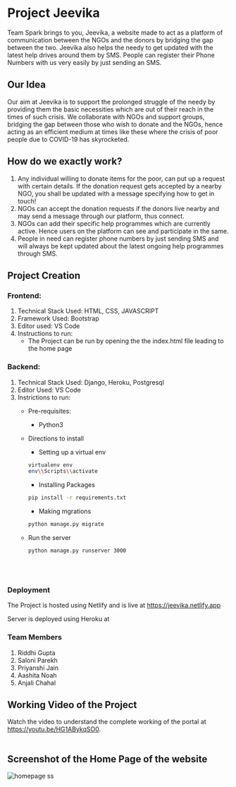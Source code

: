 
# Project Jeevika

Team Spark brings to you, Jeevika, a website made to act as a platform of communication between the NGOs and the donors by bridging the gap between the two. Jeevika also helps the needy to get updated  with the latest help drives around them by SMS. People can register their Phone Numbers with us very easily by just sending an SMS.
<br />

## Our Idea

Our aim at Jeevika is to support the prolonged struggle of the needy by providing them the basic necessities which are out of their reach in the times of such crisis. We collaborate with NGOs and support groups, bridging the gap between those who wish to donate and the NGOs, hence acting as an efficient medium at times like these where the crisis of poor people due to COVID-19 has skyrocketed.
<br />

## How do we exactly work?

1. Any individual willing to donate items for the poor, can put up a request with certain details. If the donation request gets accepted by a nearby NGO, you shall be updated with a message specifying how to get in touch!
2. NGOs can accept the donation requests if the donors live nearby and may send a message through our platform, thus connect.
3. NGOs can add their specific help programmes which are currently active. Hence users on the platform can see and participate in the same.
4. People in need can register phone numbers by just sending SMS and will always be kept updated about the latest ongoing help programmes through SMS.


## Project Creation

### Frontend:

1. Technical Stack Used: HTML, CSS, JAVASCRIPT
2. Framework Used: Bootstrap
3. Editor used: VS Code
4. Instructions to run:
    * The Project can be run by opening the the index.html file leading to the home page

### Backend: 

1. Technical Stack Used: Django, Heroku, Postgresql
2. Editor Used: VS Code
3. Instrictions to run:
    * Pre-requisites:
        -  Python3

    * Directions to install
        - Setting up a virtual env 
        ```bash
        virtualenv env
        env\\Scripts\\activate
        ```
        - Installing Packages
        ```bash
        pip install -r requirements.txt
        ```
        - Making mgrations
        ```bash
        python manage.py migrate
        ````

    * Run the server

        ```bash
        python manage.py runserver 3000
        ```

<br>
<br />

### Deployment

The Project is hosted using Netlify and is live at https://jeevika.netlify.app

Server is deployed using Heroku at 
<br />

### Team Members
1. Riddhi Gupta
2. Saloni Parekh
3. Priyanshi Jain
4. Aashita Noah
5. Anjali Chahal


## Working Video of the Project

Watch the video to understand the complete working of the portal at https://youtu.be/HG1ABykqSO0.
<br />
<br />

## Screenshot of the Home Page of the website

![homepage ss](https://user-images.githubusercontent.com/48960420/82667668-ef599480-9c55-11ea-8893-49971a7064df.png)


